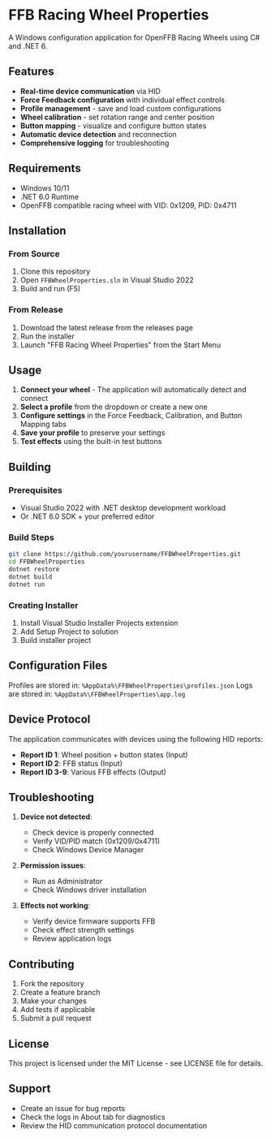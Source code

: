 # FFB Racing Wheel Properties

A Windows configuration application for OpenFFB Racing Wheels using C# and .NET 6.

## Features

- **Real-time device communication** via HID
- **Force Feedback configuration** with individual effect controls
- **Profile management** - save and load custom configurations
- **Wheel calibration** - set rotation range and center position
- **Button mapping** - visualize and configure button states
- **Automatic device detection** and reconnection
- **Comprehensive logging** for troubleshooting

## Requirements

- Windows 10/11
- .NET 6.0 Runtime
- OpenFFB compatible racing wheel with VID: 0x1209, PID: 0x4711

## Installation

### From Source
1. Clone this repository
2. Open `FFBWheelProperties.sln` in Visual Studio 2022
3. Build and run (F5)

### From Release
1. Download the latest release from the releases page
2. Run the installer
3. Launch "FFB Racing Wheel Properties" from the Start Menu

## Usage

1. **Connect your wheel** - The application will automatically detect and connect
2. **Select a profile** from the dropdown or create a new one
3. **Configure settings** in the Force Feedback, Calibration, and Button Mapping tabs
4. **Save your profile** to preserve your settings
5. **Test effects** using the built-in test buttons

## Building

### Prerequisites
- Visual Studio 2022 with .NET desktop development workload
- Or .NET 6.0 SDK + your preferred editor

### Build Steps
```bash
git clone https://github.com/yourusername/FFBWheelProperties.git
cd FFBWheelProperties
dotnet restore
dotnet build
dotnet run
```

### Creating Installer
1. Install Visual Studio Installer Projects extension
2. Add Setup Project to solution
3. Build installer project

## Configuration Files

Profiles are stored in: `%AppData%\FFBWheelProperties\profiles.json`
Logs are stored in: `%AppData%\FFBWheelProperties\app.log`

## Device Protocol

The application communicates with devices using the following HID reports:

- **Report ID 1**: Wheel position + button states (Input)
- **Report ID 2**: FFB status (Input)  
- **Report ID 3-9**: Various FFB effects (Output)

## Troubleshooting

1. **Device not detected**: 
   - Check device is properly connected
   - Verify VID/PID match (0x1209/0x4711)
   - Check Windows Device Manager

2. **Permission issues**:
   - Run as Administrator
   - Check Windows driver installation

3. **Effects not working**:
   - Verify device firmware supports FFB
   - Check effect strength settings
   - Review application logs

## Contributing

1. Fork the repository
2. Create a feature branch
3. Make your changes
4. Add tests if applicable
5. Submit a pull request

## License

This project is licensed under the MIT License - see LICENSE file for details.

## Support

- Create an issue for bug reports
- Check the logs in About tab for diagnostics
- Review the HID communication protocol documentation
